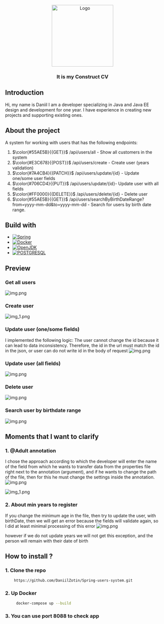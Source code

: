 <br />
<div align="center">
  <a href="https://github.com/DaniilZotin/Spring-users-system">
    <img src="images_for_readme/clear_solution_logo.jpg" alt="Logo" width="200" height="200">
  </a>

<h3 align="center" >It is my Construct CV</h3>

</div>

## Introduction
Hi, my name is Daniil I am a developer specializing in Java and Java EE design
and development for one year. I have experience in
creating new projects and supporting existing ones. 

## About the project
A system for working with users that has the following endpoints:

1. $\color{#55AE5B}{{GET}}$ /api/users/all - Show all customers in the system
2. $\color{#E3C678}{{POST}}$ /api/users/create - Create user (years validation)
3. $\color{#7A4CB4}{{PATCH}}$ /api/users/update/{id} -  Update one/some user fields
4. $\color{#706CD4}{{PUT}}$ /api/users/update/{id}- Update user with all fields
5. $\color{#FF0000}{{DELETE}}$ /api/users/delete/{id} - Delete user
6. $\color{#55AE5B}{{GET}}$ /api/users/searchByBirthDateRange?from=yyyy-mm-dd&to=yyyy-mm-dd - Search for users by birth date range.


## Build with
* [![Spring][Spring]][Spring-url]
* [![Docker][Docker]][Docker-url]
* [![OpenJDK][OpenJDK]][Docker-url]
* [![POSTGRESQL][POSTGRESQL]][POSTGRESQL-url]


## Preview
### Get all users
![img.png](images_for_readme/get_users.png)

### Create user
![img_1.png](images_for_readme/create_user.png)

### Update user (one/some fields)
I implemented the following logic: The user
cannot change the id because it can lead to data 
inconsistency. Therefore, the id in the url must match the id in the json, 
or user can do not write id in the body of request
![img.png](images_for_readme/update_user.png)

### Update user (all fields)
![img.png](images_for_readme/update_all_fields.png)

### Delete user
![img.png](images_for_readme/delete_user.png)

### Search user by birthdate range 
![img.png](images_for_readme/search_user.png)


## Moments that I want to clarify

### 1. @Adult annotation
I chose the approach according to which the developer will enter the name of the field from 
which he wants to transfer data from the properties 
file right next to the annotation (argument), and if he wants to change the path of the file, 
then for this he must 
change the settings inside the annotation.
![img.png](images_for_readme/annotation.png)

![img_1.png](images_for_readme/properties_file.png)

### 2. About min years to register
If you change the minimum age in the file, then try to update the user, with birthDate, 
then we will get an error because the fields will validate again, so I did at least minimal processing of this error
![img.png](images_for_readme/years.png)

however if we do not update years we will not get this exception, and the person will remain with their date of birth

## How to install ? 
### 1. Clone the repo
```sh
    https://github.com/DaniilZotin/Spring-users-system.git
```
### 2. Up Docker 
```sh
     docker-compose up --build
```
### 3. You can use port 8088 to check app






















[Spring]: https://img.shields.io/badge/Spring-6DB33F?style=for-the-badge&logo=spring&logoColor=white
[Spring-url]: https://spring.io/projects/spring-framework

[Docker]: https://img.shields.io/badge/Docker-2496ED?style=for-the-badge&logo=docker&logoColor=white
[Docker-url]: https://www.docker.com/

[OpenJDK]: https://img.shields.io/badge/OpenJDK-000000?style=for-the-badge&logo=openjdk&logoColor=white
[OpenJDK-url]: https://www.docker.com/

[POSTGRESQL]: https://img.shields.io/badge/postgresql-4169E1?style=for-the-badge&logo=postgresql&logoColor=white
[POSTGRESQL-url]: https://www.docker.com/
